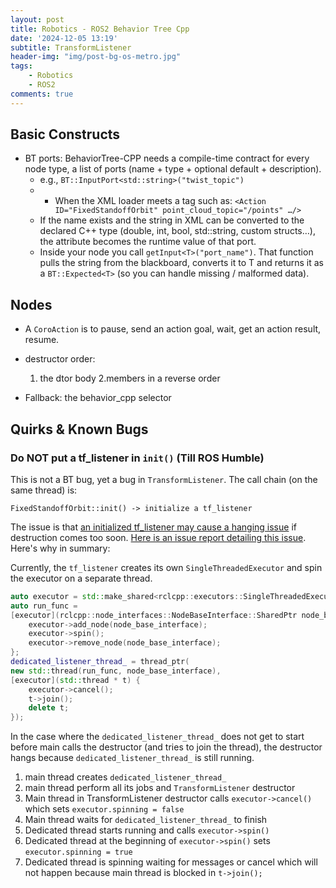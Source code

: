 ```yaml
---
layout: post
title: Robotics - ROS2 Behavior Tree Cpp
date: '2024-12-05 13:19'
subtitle: TransformListener
header-img: "img/post-bg-os-metro.jpg"
tags:
    - Robotics
    - ROS2
comments: true
---
```


## Basic Constructs

- BT ports: BehaviorTree-CPP needs a compile-time contract for every node type, a list of ports (name + type + optional default + description).
  - e.g., `BT::InputPort<std::string>("twist_topic")`
  - - When the XML loader meets a tag such as: `<Action ID="FixedStandoffOrbit" point_cloud_topic="/points" …/>`
  - If the name exists and the string in XML can be converted to the declared C++ type (double, int, bool, std::string, custom structs…), the attribute becomes the runtime value of that port.
  - Inside your node you call `getInput<T>("port_name")`. That function pulls the string from the blackboard, converts it to T and returns it as a `BT::Expected<T>` (so you can handle missing / malformed data).

## Nodes

- A `CoroAction` is to pause, send an action goal, wait, get an action result, resume.
- destructor order:
    1. the dtor body
    2.members in a reverse order

- Fallback: the behavior_cpp selector

## Quirks & Known Bugs

### Do NOT put a tf_listener in `init()` (Till ROS Humble)

This is not a BT bug, yet a bug in `TransformListener`. The call chain (on the same thread) is:

```
FixedStandoffOrbit::init() -> initialize a tf_listener
```

The issue is that [an initialized tf_listener may cause a hanging issue](https://code.hmech.us/nautilus/commander/commander/-/blob/master/toolkitt_behaviors/src/path_planners/fixed_standoff_orbit.cpp#L91) if destruction comes too soon. [Here is an issue report detailing this issue](https://github.com/ros2/geometry2/issues/517). Here's why in summary:

Currently, the `tf_listener` creates its own `SingleThreadedExecutor` and spin the executor on a separate thread.

```cpp
auto executor = std::make_shared<rclcpp::executors::SingleThreadedExecutor>();
auto run_func =
[executor](rclcpp::node_interfaces::NodeBaseInterface::SharedPtr node_base_interface) {
    executor->add_node(node_base_interface);
    executor->spin();
    executor->remove_node(node_base_interface);
};
dedicated_listener_thread_ = thread_ptr(
new std::thread(run_func, node_base_interface),
[executor](std::thread * t) {
    executor->cancel();
    t->join();
    delete t;
});
```

In the case where the `dedicated_listener_thread_` does not get to start before main calls the destructor (and tries to join the thread), the destructor hangs because `dedicated_listener_thread_` is still running.

1. main thread creates `dedicated_listener_thread_`
2. main thread perform all its jobs and `TransformListener` destructor
3. Main thread in TransformListener destructor calls `executor->cancel()` which sets `executor.spinning = false`
4. Main thread waits for `dedicated_listener_thread_` to finish
5. Dedicated thread starts running and calls `executor->spin()`
6. Dedicated thread at the beginning of `executor->spin()` sets `executor.spinning = true`
7. Dedicated thread is spinning waiting for messages or cancel which will not happen because main thread is blocked in `t->join();`
